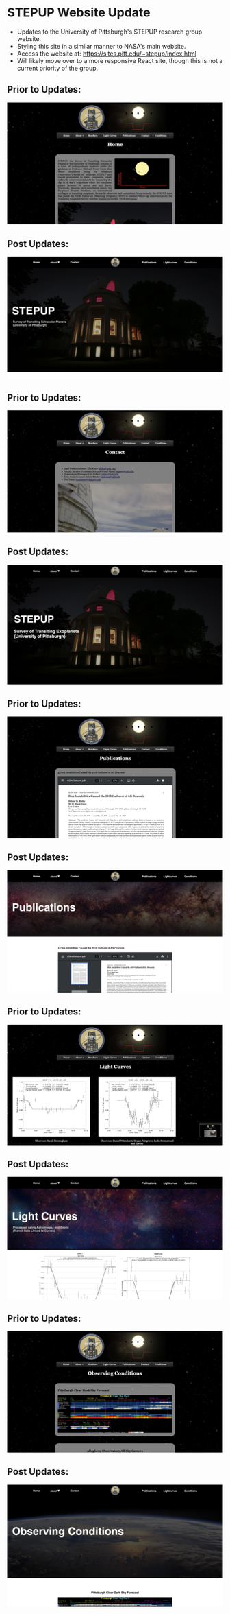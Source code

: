 # STEPUP Website Update
- Updates to the University of Pittsburgh's STEPUP research group website.
- Styling this site in a similar manner to NASA's main website.
- Access the website at: https://sites.pitt.edu/~stepup/index.html
- Will likely move over to a more responsive React site, though this is not a current priority of the group.
##  Prior to Updates:
<img src="ReadMeVisual/Original.png" alt="Original Image"/>

## Post Updates:
<img src="ReadMeVisual/UpdatedHome.png" alt="Updted Image"/>

##  Prior to Updates:
<img src="ReadMeVisual/OriginalContact.png" alt="Original Image"/>

## Post Updates:
<img src="ReadMeVisual/Updated.png" alt="Updted Image"/>

##  Prior to Updates:
<img src="ReadMeVisual/OriginalPublications.png" alt="Original Image"/>

## Post Updates:
<img src="ReadMeVisual/UpdatedPublications.png" alt="Updted Image"/>

##  Prior to Updates:
<img src="ReadMeVisual/OriginalLC.png" alt="Original Image"/>

## Post Updates:
<img src="ReadMeVisual/UpdatedLC.png" alt="Updted Image"/>

##  Prior to Updates:
<img src="ReadMeVisual/OriginalConditions.png" alt="Original Image"/>

## Post Updates:
<img src="ReadMeVisual/UpdatedConditions.png" alt="Updted Image"/>
